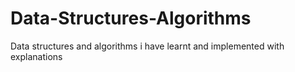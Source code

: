 # Data-Structures-Algorithms
Data structures and algorithms i have learnt and implemented with explanations
